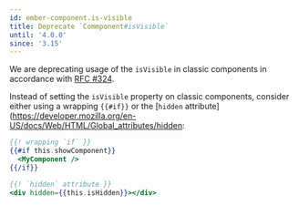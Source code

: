 ```yaml
---
id: ember-component.is-visible
title: Deprecate `Commponent#isVisible`
until: '4.0.0'
since: '3.15'
---
```


We are deprecating usage of the `isVisible` in classic components in accordance with [RFC #324](https://github.com/emberjs/rfcs/blob/master/text/0324-deprecate-component-isvisible.md).

Instead of setting the `isVisible` property on classic components, consider either using a wrapping `{{#if}}` or the [`hidden` attribute](https://developer.mozilla.org/en-US/docs/Web/HTML/Global_attributes/hidden:

```hbs
{{! wrapping `if` }}
{{#if this.showComponent}}
  <MyComponent />
{{/if}}

{{! `hidden` attribute }}
<div hidden={{this.isHidden}}></div>
```

